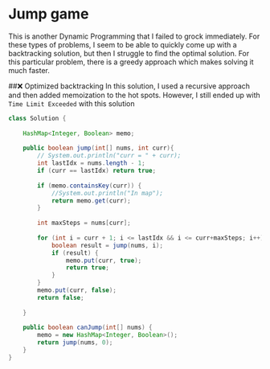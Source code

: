 # Jump game
This is another Dynamic Programming that I failed to grock immediately. For these types of problems, I seem to be able to quickly come up with a backtracking solution, 
but then I struggle to find the optimal solution. For this particular problem, there is a greedy approach which makes solving it much faster. 

##❌ Optimized backtracking
In this solution, I used a recursive approach and then added memoization to the hot spots. However, I still ended up with `Time Limit Exceeded` with this solution

```java
class Solution {
    
    HashMap<Integer, Boolean> memo; 
    
    public boolean jump(int[] nums, int curr){
        // System.out.println("curr = " + curr); 
        int lastIdx = nums.length - 1;
        if (curr == lastIdx) return true;
        
        if (memo.containsKey(curr)) {
            //System.out.println("In map"); 
            return memo.get(curr); 
        }
        
        int maxSteps = nums[curr]; 
        
        for (int i = curr + 1; i <= lastIdx && i <= curr+maxSteps; i++) {
            boolean result = jump(nums, i); 
            if (result) {
                memo.put(curr, true); 
                return true;
            }
        }
        memo.put(curr, false); 
        return false; 
        
    }
    
    public boolean canJump(int[] nums) {
        memo = new HashMap<Integer, Boolean>(); 
        return jump(nums, 0); 
    }
}
```
